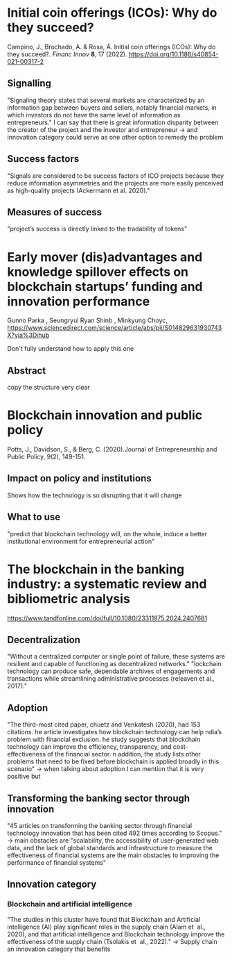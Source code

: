 # Initial coin offerings (ICOs): Why do they succeed?
Campino, J., Brochado, A. & Rosa, Á. Initial coin offerings (ICOs): Why do they succeed?. _Financ Innov_ **8**, 17 (2022). https://doi.org/10.1186/s40854-021-00317-2

## Signalling 
"Signaling theory states that several markets are characterized by an information gap between buyers and sellers, notably financial markets, in which investors do not have the same level of information as entrepreneurs."
I can say that there is great information disparity between the creator of the project and the investor and entrepreneur
-> and innovation category could serve as one other option to remedy the problem 

## Success factors
"Signals are considered to be success factors of ICO projects because they reduce information asymmetries and the projects are more easily perceived as high-quality projects
(Ackermann et  al. 2020)."

## Measures of success
"project’s success is directly linked to the tradability of tokens"



# Early mover (dis)advantages and knowledge spillover effects on blockchain startups’ funding and innovation performance
Gunno Parka , Seungryul Ryan Shinb , Minkyung Choyc, https://www.sciencedirect.com/science/article/abs/pii/S014829631930743X?via%3Dihub

Don't fully understand how to apply this one 
## Abstract 
copy the structure very clear

# Blockchain innovation and public policy
 Potts, J., Davidson, S., & Berg, C. (2020).Journal of Entrepreneurship and Public Policy, 9(2), 149-151.
## Impact on policy and institutions
Shows how the technology is so disrupting that it will change 
## What to use
"predict that blockchain technology will, on the whole, induce a better institutional environment for entrepreneurial action" 



# The blockchain in the banking industry: a systematic review and bibliometric analysis
https://www.tandfonline.com/doi/full/10.1080/23311975.2024.2407681

## Decentralization 
"Without a centralized computer or single point of failure, these systems are resilient and capable of functioning as decentralized networks."
"lockchain technology can produce safe, dependable archives of engagements and transactions while streamlining administrative processes (releaven et  al., 2017)."

## Adoption
"The third-most cited paper, chuetz and Venkatesh (2020), had 153 citations. he article investigates how blockchain technology can help ndia’s problem with financial exclusion. he study suggests that blockchain technology can improve the efficiency, transparency, and cost-effectiveness of the financial sector. n addition, the study lists other problems that need to be fixed before blockchain is applied broadly in this scenario"
-> when talking about adoption I can mention that it is very positive but 


## Transforming the banking sector through innovation
"45 articles on transforming the banking sector through financial technology innovation that has been cited 492 times according to Scopus."
-> main obstacles are "scalability, the accessibility of user-generated web data, and the lack of global standards and infrastructure to measure the effectiveness of financial systems are the main obstacles to improving the performance of financial systems"

## Innovation category
### Blockchain and artificial intelligence
"The studies in this cluster have found that Blockchain and Artificial intelligence (AI) play significant roles in the supply chain (Alam et  al., 2020), and that artificial intelligence and Blockchain technology improve the effectiveness of the supply chain (Tsolakis et  al., 2022)."
->  Supply chain an innovation category that benefits 

